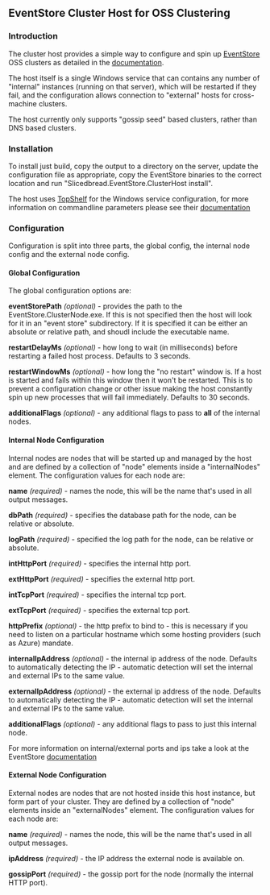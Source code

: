 ## EventStore Cluster Host for OSS Clustering

### Introduction

The cluster host provides a simple way to configure and spin up [EventStore](http://www.geteventstore.com) OSS clusters as detailed in the [documentation](https://github.com/eventstore/eventstore/wiki/Setting-Up-OSS-Cluster). 

The host itself is a single Windows service that can contains any number of "internal" instances (running on that server), which will be restarted if they fail, and the configuration allows connection to "external" hosts for cross-machine clusters.

The host currently only supports "gossip seed" based clusters, rather than DNS based clusters.

### Installation

To install just build, copy the output to a directory on the server, update the configuration file as appropriate, copy the EventStore binaries to the correct location and run "Slicedbread.EventStore.ClusterHost install".

The host uses [TopShelf](http://topshelf-project.com/) for the Windows service configuration, for more information on commandline parameters please see their [documentation](http://docs.topshelf-project.com/en/latest/overview/commandline.html)

### Configuration
Configuration is split into three parts, the global config, the internal node config and the external node config.

#### Global Configuration
The global configuration options are:

**eventStorePath** *(optional)* - provides the path to the EventStore.ClusterNode.exe. If this is not specified then the host will look for it in an "event store" subdirectory. If it is specified it can be either an absolute or relative path, and shoudl include the executable name.

**restartDelayMs** *(optional)* - how long to wait (in milliseconds) before restarting a failed host process. Defaults to 3 seconds.

**restartWindowMs** *(optional)* - how long the "no restart" window is. If a host is started and fails within this window then it won't be restarted. This is to prevent a configuration change or other issue making the host constantly spin up new processes that will fail immediately. Defaults to 30 seconds.

**additionalFlags** *(optional)* - any additional flags to pass to **all** of the internal nodes.

#### Internal Node Configuration
Internal nodes are nodes that will be started up and managed by the host and are defined by a collection of "node" elements inside a "internalNodes" element. The configuration values for each node are:

**name** *(required)* - names the node, this will be the name that's used in all output messages.

**dbPath** *(required)* - specifies the database path for the node, can be relative or absolute.

**logPath** *(required)* - specified the log path for the node, can be relative or absolute.

**intHttpPort** *(required)* - specifies the internal http port.

**extHttpPort** *(required)* - specifies the external http port.

**intTcpPort** *(required)* - specifies the internal tcp port.

**extTcpPort** *(required)* - specifies the external tcp port.

**httpPrefix** *(optional)* - the http prefix to bind to - this is necessary if you need to listen on a particular hostname which some hosting providers (such as Azure) mandate.

**internalIpAddress** *(optional)* - the internal ip address of the node. Defaults to automatically detecting the IP - automatic detection will set the internal and external IPs to the same value.

**externalIpAddress** *(optional)* - the external ip address of the node. Defaults to automatically detecting the IP - automatic detection will set the internal and external IPs to the same value.

**additionalFlags** *(optional)* - any additional flags to pass to just this internal node.

For more information on internal/external ports and ips take a look at the EventStore [documentation](https://github.com/eventstore/eventstore/wiki/Setting-Up-OSS-Cluster)

#### External Node Configuration
External nodes are nodes that are not hosted inside this host instance, but form part of your cluster. They are defined by a collection of "node" elements inside an "externalNodes" element. The configuration values for each node are:

**name** *(required)* - names the node, this will be the name that's used in all output messages.

**ipAddress** *(required)* - the IP address the external node is available on.

**gossipPort** *(required)* - the gossip port for the node (normally the internal HTTP port).


